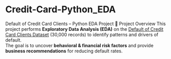 # Credit-Card-Python_EDA
Default of Credit Card Clients – Python EDA Project
🔹 Project Overview
This project performs **Exploratory Data Analysis (EDA)** on the [Default of Credit Card Clients Dataset](https://archive.ics.uci.edu/ml/datasets/default+of+credit+card+clients) (30,000 records) to identify patterns and drivers of default.  
The goal is to uncover **behavioral & financial risk factors** and provide **business recommendations** for reducing default rates.
